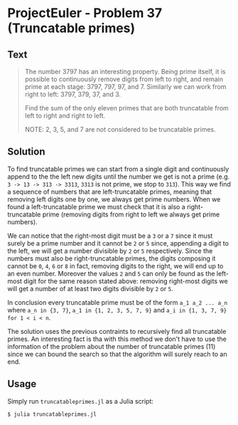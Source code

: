 # ProjectEuler - Problem 37 (Truncatable primes)
## Text
> The number 3797 has an interesting property. Being prime itself, it is possible to continuously remove digits from left to right, and remain prime at each stage: 3797, 797, 97, and 7. Similarly we can work from right to left: 3797, 379, 37, and 3.
>
> Find the sum of the only eleven primes that are both truncatable from left to right and right to left.
>
> NOTE: 2, 3, 5, and 7 are not considered to be truncatable primes.

## Solution
To find truncatable primes we can start from a single digit and continuously append to the the left new digits until the number we get is not a prime (e.g. `3 -> 13 -> 313 -> 3313`, `3313` is not prime, we stop to `313`).
This way we find a sequence of numbers that are left-truncatable primes, meaning that removing left digits one by one, we always get prime numbers.
When we found a left-truncatable prime we must check that it is also a right-truncatable prime (removing digits from right to left we always get prime numbers).

We can notice that the right-most digit must be a `3` or a `7` since it must surely be a prime number and it cannot be `2` or `5` since, appending a digit to the left, we will get a number divisible by `2` or `5` respectively.
Since the numbers must also be right-truncatable primes, the digits composing it cannot be `0`, `4`, `6` or `8` in fact, removing digits to the right, we will end up to an even number.
Moreover the values `2` and `5` can only be found as the left-most digit for the same reason stated above: removing right-most digits we will get a number of at least two digits divisible by `2` or `5`.

In conclusion every truncatable prime must be of the form `a_1 a_2 ... a_n` where `a_n in {3, 7}`, `a_1 in {1, 2, 3, 5, 7, 9}` and `a_i in {1, 3, 7, 9} for 1 < i < n`.

The solution uses the previous contraints to recursively find all truncatable primes. An interesting fact is tha with this method we don't have to use the information of the problem about the number of truncatable primes (11) since we can bound the search so that the algorithm will surely reach to an end.

## Usage
Simply run `truncatableprimes.jl` as a Julia script:
```
$ julia truncatableprimes.jl
```
